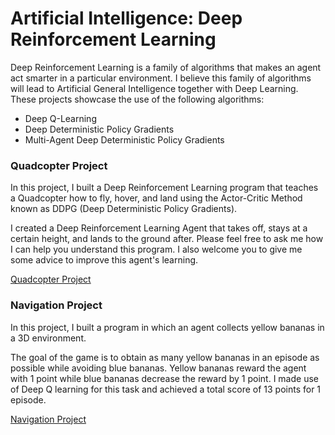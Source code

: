 # Artificial Intelligence: Deep  Reinforcement Learning
Deep Reinforcement Learning is a family of algorithms that makes an agent act smarter in a particular environment. I believe this family of algorithms will lead to Artificial General Intelligence together with Deep Learning. These projects showcase the use of the following algorithms:
- Deep Q-Learning
- Deep Deterministic Policy Gradients
- Multi-Agent Deep Deterministic Policy Gradients

### Quadcopter Project

In this project, I built a Deep Reinforcement Learning program that teaches a Quadcopter how to fly, hover, and land using the Actor-Critic Method known as DDPG (Deep Deterministic Policy Gradients).

I created a Deep Reinforcement Learning Agent that takes off, stays at a certain height, and lands to the ground after. Please feel free to ask me how I can help you understand this program. I also welcome
you to give me some advice to improve this agent's learning.

[Quadcopter Project](https://kennethmachado.github.io/Artificial-Intelligence/Deep%20Reinforcement%20Learning/Quadcopter%20Project)

### Navigation Project

In this project, I built a program in which an agent collects yellow bananas in a 3D environment. 

The goal of the game is to obtain as many yellow bananas in an episode as possible while avoiding blue bananas. Yellow bananas reward the agent with 1 point while blue bananas decrease the reward by 1 point. I made use of Deep Q learning for this task and achieved a total score of 13 points for 1 episode. 

[Navigation Project](https://kennethmachado.github.io/Artificial-Intelligence/Deep%20Reinforcement%20Learning/Navigation%20of%20Banana%20World)
